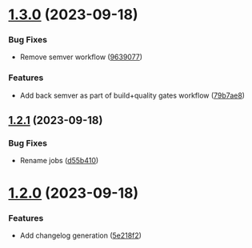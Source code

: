 # [1.3.0](https://github.com/artsiomshushkevich/todo-be/compare/v1.2.1...v1.3.0) (2023-09-18)

### Bug Fixes

-   Remove semver workflow ([9639077](https://github.com/artsiomshushkevich/todo-be/commit/9639077ffc9ac599b9e21ed9758db960dfd109a2))

### Features

-   Add back semver as part of build+quality gates workflow ([79b7ae8](https://github.com/artsiomshushkevich/todo-be/commit/79b7ae89d7bdb8c0451eafe23310bcc7f7d7c92c))

## [1.2.1](https://github.com/artsiomshushkevich/todo-be/compare/v1.2.0...v1.2.1) (2023-09-18)

### Bug Fixes

-   Rename jobs ([d55b410](https://github.com/artsiomshushkevic/commit/d55b410c04912412ea95abfeb9eea6dc608b37f5))

# [1.2.0](https://github.com/artsiomshushkevich/todo-be/compare/v1.1.0...v1.2.0) (2023-09-18)

### Features

-   Add changelog generation ([5e218f2](https://github.com/artsiomshushkevich/todo-be/commit/5e218f206bdd7c92b2af955166a518a836e84a4f))
